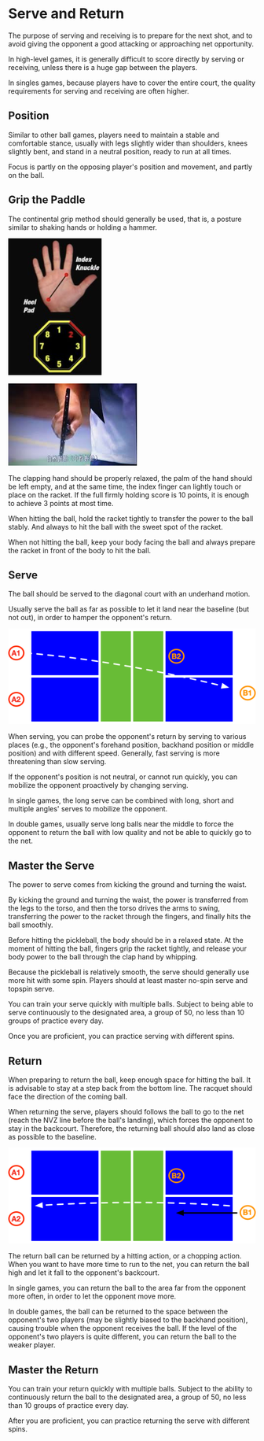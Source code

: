 # Serve and Return

The purpose of serving and receiving is to prepare for the next shot, and to avoid giving the opponent a good attacking or approaching net opportunity.

In high-level games, it is generally difficult to score directly by serving or receiving, unless there is a huge gap between the players.

In singles games, because players have to cover the entire court, the quality requirements for serving and receiving are often higher.

## Position

Similar to other ball games, players need to maintain a stable and comfortable stance, usually with legs slightly wider than shoulders, knees slightly bent, and stand in a neutral position, ready to run at all times. 

Focus is partly on the opposing player's position and movement, and partly on the ball.

## Grip the Paddle

The continental grip method should generally be used, that is, a posture similar to shaking hands or holding a hammer.

![hold-paddle](_images/hold-paddle-angle.png)

![hold-paddle](_images/hold-paddle.png)

The clapping hand should be properly relaxed, the palm of the hand should be left empty, and at the same time, the index finger can lightly touch or place on the racket. If the full firmly holding score is 10 points, it is enough to achieve 3 points at most time.

When hitting the ball, hold the racket tightly to transfer the power to the ball stably. And always to hit the ball with the sweet spot of the racket.

When not hitting the ball, keep your body facing the ball and always prepare the racket in front of the body to hit the ball.

## Serve

The ball should be served to the diagonal court with an underhand motion. 

Usually serve the ball as far as possible to let it land near the baseline (but not out), in order to hamper the opponent's return.

![Double Serve](_images/double-serve.png)

When serving, you can probe the opponent's return by serving to various places (e.g., the opponent's forehand position, backhand position or middle position) and with different speed. Generally, fast serving is more threatening than slow serving.

If the opponent's position is not neutral, or cannot run quickly, you can mobilize the opponent proactively by changing serving.

In single games, the long serve can be combined with long, short and multiple angles' serves to mobilize the opponent.

In double games, usually serve long balls near the middle to force the opponent to return the ball with low quality and not be able to quickly go to the net.

## Master the Serve

The power to serve comes from kicking the ground and turning the waist.

By kicking the ground and turning the waist, the power is transferred from the legs to the torso, and then the torso drives the arms to swing, transferring the power to the racket through the fingers, and finally hits the ball smoothly.

Before hitting the pickleball, the body should be in a relaxed state. At the moment of hitting the ball, fingers grip the racket tightly, and release your body power to the ball through the clap hand by whipping.

Because the pickleball is relatively smooth, the serve should generally use more hit with some spin. Players should at least master no-spin serve and topspin serve.

You can train your serve quickly with multiple balls. Subject to being able to serve continuously to the designated area, a group of 50, no less than 10 groups of practice every day.

Once you are proficient, you can practice serving with different spins.

## Return
When preparing to return the ball, keep enough space for hitting the ball. It is advisable to stay at a step back from the bottom line. The racquet should face the direction of the coming ball.

When returning the serve, players should follows the ball to go to the net (reach the NVZ line before the ball's landing), which forces the opponent to stay in the backcourt. Therefore, the returning ball should also land as close as possible to the baseline. 

![Double Receive](_images/double-receive.png)

The return ball can be returned by a hitting action, or a chopping action. When you want to have more time to run to the net, you can return the ball high and let it fall to the opponent's backcourt.

In single games, you can return the ball to the area far from the opponent more often, in order to let the opponent move more.

In double games, the ball can be returned to the space between the opponent's two players (may be slightly biased to the backhand position), causing trouble when the opponent receives the ball. If the level of the opponent's two players is quite different, you can return the ball to the weaker player.

## Master the Return

You can train your return quickly with multiple balls. Subject to the ability to continuously return the ball to the designated area, a group of 50, no less than 10 groups of practice every day.

After you are proficient, you can practice returning the serve with different spins.